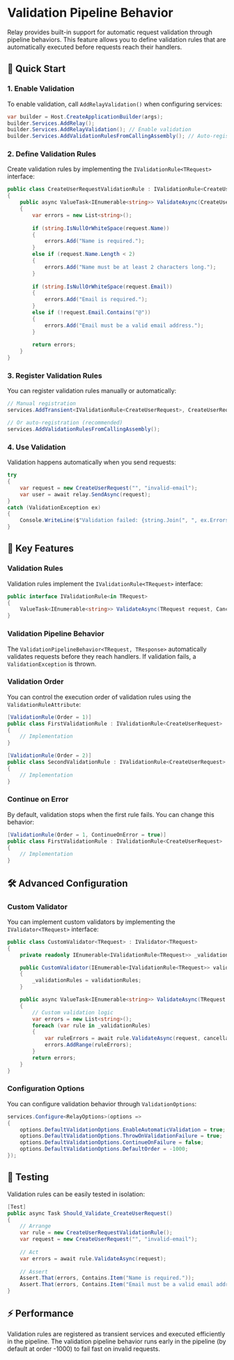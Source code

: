# Validation Pipeline Behavior

Relay provides built-in support for automatic request validation through pipeline behaviors. This feature allows you to define validation rules that are automatically executed before requests reach their handlers.

## 🚀 Quick Start

### 1. Enable Validation

To enable validation, call `AddRelayValidation()` when configuring services:

```csharp
var builder = Host.CreateApplicationBuilder(args);
builder.Services.AddRelay();
builder.Services.AddRelayValidation(); // Enable validation
builder.Services.AddValidationRulesFromCallingAssembly(); // Auto-register validation rules
```

### 2. Define Validation Rules

Create validation rules by implementing the `IValidationRule<TRequest>` interface:

```csharp
public class CreateUserRequestValidationRule : IValidationRule<CreateUserRequest>
{
    public async ValueTask<IEnumerable<string>> ValidateAsync(CreateUserRequest request, CancellationToken cancellationToken = default)
    {
        var errors = new List<string>();
        
        if (string.IsNullOrWhiteSpace(request.Name))
        {
            errors.Add("Name is required.");
        }
        else if (request.Name.Length < 2)
        {
            errors.Add("Name must be at least 2 characters long.");
        }
        
        if (string.IsNullOrWhiteSpace(request.Email))
        {
            errors.Add("Email is required.");
        }
        else if (!request.Email.Contains("@"))
        {
            errors.Add("Email must be a valid email address.");
        }
        
        return errors;
    }
}
```

### 3. Register Validation Rules

You can register validation rules manually or automatically:

```csharp
// Manual registration
services.AddTransient<IValidationRule<CreateUserRequest>, CreateUserRequestValidationRule>();

// Or auto-registration (recommended)
services.AddValidationRulesFromCallingAssembly();
```

### 4. Use Validation

Validation happens automatically when you send requests:

```csharp
try
{
    var request = new CreateUserRequest("", "invalid-email");
    var user = await relay.SendAsync(request);
}
catch (ValidationException ex)
{
    Console.WriteLine($"Validation failed: {string.Join(", ", ex.Errors)}");
}
```

## 🎯 Key Features

### Validation Rules

Validation rules implement the `IValidationRule<TRequest>` interface:

```csharp
public interface IValidationRule<in TRequest>
{
    ValueTask<IEnumerable<string>> ValidateAsync(TRequest request, CancellationToken cancellationToken = default);
}
```

### Validation Pipeline Behavior

The `ValidationPipelineBehavior<TRequest, TResponse>` automatically validates requests before they reach handlers. If validation fails, a `ValidationException` is thrown.

### Validation Order

You can control the execution order of validation rules using the `ValidationRuleAttribute`:

```csharp
[ValidationRule(Order = 1)]
public class FirstValidationRule : IValidationRule<CreateUserRequest>
{
    // Implementation
}

[ValidationRule(Order = 2)]
public class SecondValidationRule : IValidationRule<CreateUserRequest>
{
    // Implementation
}
```

### Continue on Error

By default, validation stops when the first rule fails. You can change this behavior:

```csharp
[ValidationRule(Order = 1, ContinueOnError = true)]
public class FirstValidationRule : IValidationRule<CreateUserRequest>
{
    // Implementation
}
```

## 🛠️ Advanced Configuration

### Custom Validator

You can implement custom validators by implementing the `IValidator<TRequest>` interface:

```csharp
public class CustomValidator<TRequest> : IValidator<TRequest>
{
    private readonly IEnumerable<IValidationRule<TRequest>> _validationRules;

    public CustomValidator(IEnumerable<IValidationRule<TRequest>> validationRules)
    {
        _validationRules = validationRules;
    }

    public async ValueTask<IEnumerable<string>> ValidateAsync(TRequest request, CancellationToken cancellationToken = default)
    {
        // Custom validation logic
        var errors = new List<string>();
        foreach (var rule in _validationRules)
        {
            var ruleErrors = await rule.ValidateAsync(request, cancellationToken);
            errors.AddRange(ruleErrors);
        }
        return errors;
    }
}
```

### Configuration Options

You can configure validation behavior through `ValidationOptions`:

```csharp
services.Configure<RelayOptions>(options =>
{
    options.DefaultValidationOptions.EnableAutomaticValidation = true;
    options.DefaultValidationOptions.ThrowOnValidationFailure = true;
    options.DefaultValidationOptions.ContinueOnFailure = false;
    options.DefaultValidationOptions.DefaultOrder = -1000;
});
```

## 🧪 Testing

Validation rules can be easily tested in isolation:

```csharp
[Test]
public async Task Should_Validate_CreateUserRequest()
{
    // Arrange
    var rule = new CreateUserRequestValidationRule();
    var request = new CreateUserRequest("", "invalid-email");
    
    // Act
    var errors = await rule.ValidateAsync(request);
    
    // Assert
    Assert.That(errors, Contains.Item("Name is required."));
    Assert.That(errors, Contains.Item("Email must be a valid email address."));
}
```

## ⚡ Performance

Validation rules are registered as transient services and executed efficiently in the pipeline. The validation pipeline behavior runs early in the pipeline (by default at order -1000) to fail fast on invalid requests.